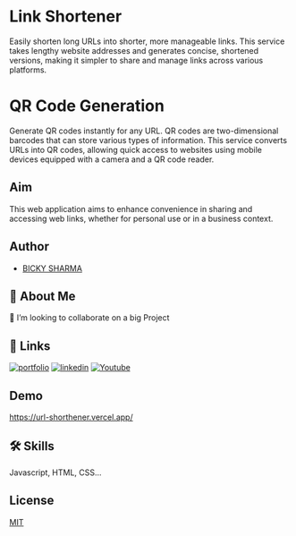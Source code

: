 
# Link Shortener

Easily shorten long URLs into shorter, more manageable links. This service takes lengthy website addresses and generates concise, shortened versions, making it simpler to share and manage links across various platforms. 

# QR Code Generation

Generate QR codes instantly for any URL. QR codes are two-dimensional barcodes that can store various types of information. This service converts URLs into QR codes, allowing quick access to websites using mobile devices equipped with a camera and a QR code reader.

## Aim
This web application aims to enhance convenience in sharing and accessing web links, whether for personal use or in a business context.


## Author

- [BICKY SHARMA](https://www.github.com/bickysrm)


## 🚀 About Me
👯 I’m looking to collaborate on a big Project


## 🔗 Links
[![portfolio](https://img.shields.io/badge/my_portfolio-000?style=for-the-badge&logo=ko-fi&logoColor=white)](https://katherineoelsner.com/)
[![linkedin](https://img.shields.io/badge/linkedin-0A66C2?style=for-the-badge&logo=linkedin&logoColor=white)](https://www.linkedin.com/in/bicksharma2002/)
[![Youtube](https://img.shields.io/badge/youtube-red?style=for-the-badge&logo=youtube&logoColor=white)](https://www.youtube.com/@inflicky)


## Demo

https://url-shorthener.vercel.app/


## 🛠 Skills
Javascript, HTML, CSS...


## License

[MIT](https://choosealicense.com/licenses/mit/)

